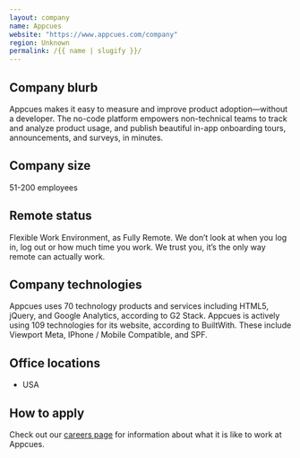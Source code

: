 ```yaml
---
layout: company
name: Appcues
website: "https://www.appcues.com/company"
region: Unknown
permalink: /{{ name | slugify }}/
---
```


## Company blurb
Appcues makes it easy to measure and improve product adoption—without a developer. The no-code platform empowers non-technical teams to track and analyze product usage, and publish beautiful in-app onboarding tours, announcements, and surveys, in minutes. 

## Company size
51-200 employees

## Remote status
Flexible Work Environment, as Fully Remote.
We don’t look at when you log in, log out or how much time you work. We trust you, it’s the only way remote can actually work.

## Company technologies
Appcues uses 70 technology products and services including HTML5, jQuery, and Google Analytics, according to G2 Stack.
Appcues is actively using 109 technologies for its website, according to BuiltWith. These include Viewport Meta, IPhone / Mobile Compatible, and SPF.

## Office locations
- USA

## How to apply
Check out our [careers page](https://www.appcues.com/company#jobs-open) for information about what it is like to work at Appcues.